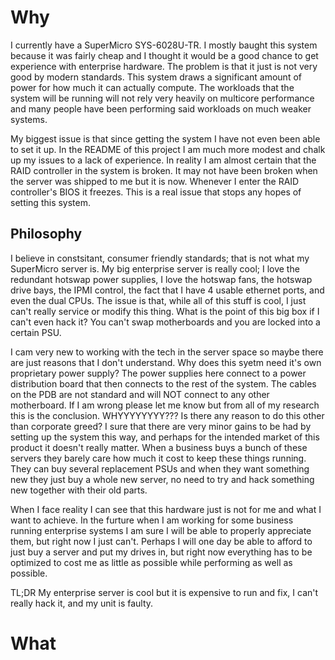 # Why

I currently have a SuperMicro SYS-6028U-TR. I mostly baught this system because it was fairly cheap and I thought it would be a good chance to get experience with enterprise hardware. The problem is that it just is not very good by modern standards. This system draws a significant amount of power for how much it can actually compute. The workloads that the system will be running will not rely very heavily on multicore performance and many people have been performing said workloads on much weaker systems.

My biggest issue is that since getting the system I have not even been able to set it up. In the README of this project I am much more modest and chalk up my issues to a lack of experience. In reality I am almost certain that the RAID controller in the system is broken. It may not have been broken when the server was shipped to me but it is now. Whenever I enter the RAID controller's BIOS it freezes. This is a real issue that stops any hopes of setting this system. 

## Philosophy

I believe in constsitant, consumer friendly standards; that is not what my SuperMicro server is. My big enterprise server is really cool; I love the redundant hotswap power supplies, I love the hotswap fans, the hotswap drive bays, the IPMI control, the fact that I have 4 usable ethernet ports, and even the dual CPUs. The issue is that, while all of this stuff is cool, I just can't really service or modify this thing. What is the point of this big box if I can't even hack it? You can't swap motherboards and you are locked into a certain PSU.

I cam very new to working with the tech in the server space so maybe there are just reasons that I don't understand. Why does this syetm need it's own proprietary power supply? The power supplies here connect to a power distribution board that then connects to the rest of the system. The cables on the PDB are not standard and will NOT connect to any other motherboard. If I am wrong please let me know but from all of my research this is the conclusion. WHYYYYYYYY??? Is there any reason to do this other than corporate greed? I sure that there are very minor gains to be had by setting up the system this way, and perhaps for the intended market of this product it doesn't really matter. When a business buys a bunch of these servers they barely care how much it cost to keep these things running. They can buy several replacement PSUs and when they want something new they just buy a whole new server, no need to try and hack something new together with their old parts. 

When I face reality I can see that this hardware just is not for me and what I want to achieve. In the furture when I am working for some business running enterprise systems I am sure I will be able to properly appreciate them, but right now I just can't. Perhaps I will one day be able to afford to just buy a server and put my drives in, but right now everything has to be optimized to cost me as little as possible while performing as well as possible.

TL;DR My enterprise server is cool but it is expensive to run and fix, I can't really hack it, and my unit is faulty.

# What

